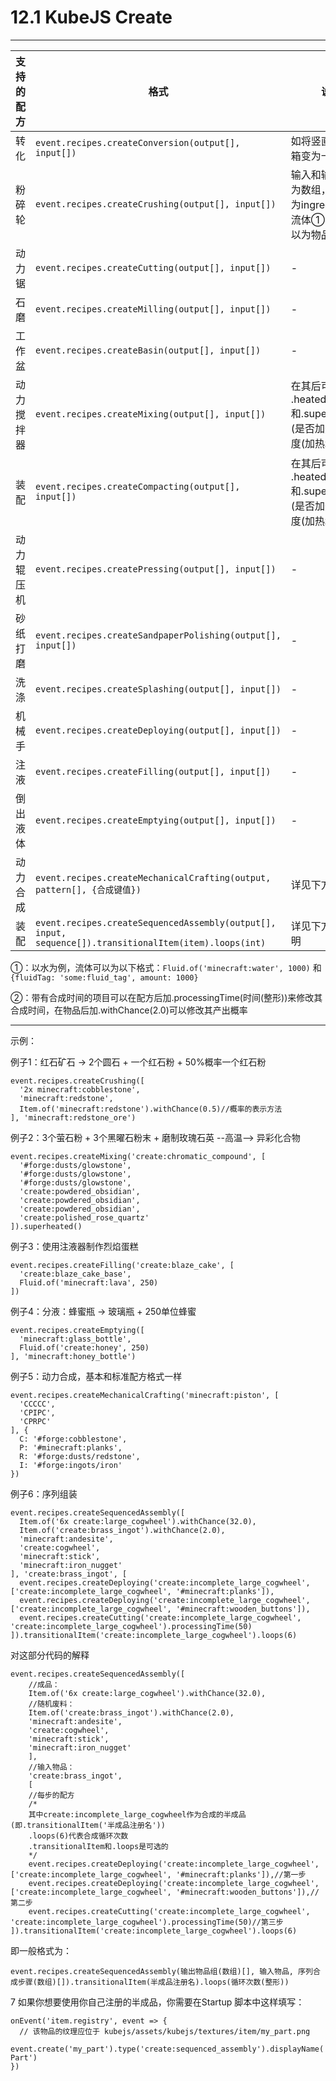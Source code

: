 # 12.1 KubeJS Create

***

| 支持的配方 | 格式                                                                                                     | 说明                                                |
| ----- | ------------------------------------------------------------------------------------------------------ | ------------------------------------------------- |
| 转化    | `event.recipes.createConversion(output[], input[])`                                                    | 如将竖直十字齿轮箱变为十字齿轮箱                                  |
| 粉碎轮   | `event.recipes.createCrushing(output[], input[])`                                                      | 输入和输出不一定为数组，输入可以为ingredients或流体①，输出可以为物品或流体       |
| 动力锯   | `event.recipes.createCutting(output[], input[])`                                                       | -                                                 |
| 石磨    | `event.recipes.createMilling(output[], input[])`                                                       | -                                                 |
| 工作盆   | `event.recipes.createBasin(output[], input[])`                                                         | -                                                 |
| 动力搅拌器 | `event.recipes.createMixing(output[], input[])`                                                        | 在其后可加 .heated() 和.superheated() (是否加热及其程度(加热和高温)) |
| 装配    | `event.recipes.createCompacting(output[], input[])`                                                    | 在其后可加 .heated() 和.superheated() (是否加热及其程度(加热和高温)) |
| 动力辊压机 | `event.recipes.createPressing(output[], input[])`                                                      | -                                                 |
| 砂纸打磨  | `event.recipes.createSandpaperPolishing(output[], input[])`                                            | -                                                 |
| 洗涤    | `event.recipes.createSplashing(output[], input[])`                                                     | -                                                 |
| 机械手   | `event.recipes.createDeploying(output[], input[])`                                                     | -                                                 |
| 注液    | `event.recipes.createFilling(output[], input[])`                                                       | -                                                 |
| 倒出液体  | `event.recipes.createEmptying(output[], input[])`                                                      | -                                                 |
| 动力合成  | `event.recipes.createMechanicalCrafting(output, pattern[], {合成键值})`                                    | 详见下方示例                                            |
| 装配    | `event.recipes.createSequencedAssembly(output[], input, sequence[]).transitionalItem(item).loops(int)` | 详见下方示例及说明                                         |

①：以水为例，流体可以为以下格式：`Fluid.of('minecraft:water', 1000)` 和 `{fluidTag: 'some:fluid_tag', amount: 1000}`

②：带有合成时间的项目可以在配方后加.processingTime(时间(整形))来修改其合成时间，在物品后加.withChance(2.0)可以修改其产出概率

***

示例：

例子1：红石矿石 -> 2个圆石 + 一个红石粉 + 50%概率一个红石粉

```
event.recipes.createCrushing([
  '2x minecraft:cobblestone',
  'minecraft:redstone',
  Item.of('minecraft:redstone').withChance(0.5)//概率的表示方法
], 'minecraft:redstone_ore')
```

例子2：3个萤石粉 + 3个黑曜石粉末 + 磨制玫瑰石英 --高温--> 异彩化合物

```
event.recipes.createMixing('create:chromatic_compound', [
  '#forge:dusts/glowstone',
  '#forge:dusts/glowstone',
  '#forge:dusts/glowstone',
  'create:powdered_obsidian',
  'create:powdered_obsidian',
  'create:powdered_obsidian',
  'create:polished_rose_quartz'
]).superheated()
```

例子3：使用注液器制作烈焰蛋糕

```
event.recipes.createFilling('create:blaze_cake', [
  'create:blaze_cake_base',
  Fluid.of('minecraft:lava', 250)
])
```

例子4：分液：蜂蜜瓶 -> 玻璃瓶 + 250单位蜂蜜

```
event.recipes.createEmptying([
  'minecraft:glass_bottle',
  Fluid.of('create:honey', 250)
], 'minecraft:honey_bottle')
```

例子5：动力合成，基本和标准配方格式一样

```
event.recipes.createMechanicalCrafting('minecraft:piston', [
  'CCCCC',
  'CPIPC',
  'CPRPC'
], {
  C: '#forge:cobblestone',
  P: '#minecraft:planks',
  R: '#forge:dusts/redstone',
  I: '#forge:ingots/iron'
})
```

例子6：序列组装

```
event.recipes.createSequencedAssembly([
  Item.of('6x create:large_cogwheel').withChance(32.0),
  Item.of('create:brass_ingot').withChance(2.0),
  'minecraft:andesite',
  'create:cogwheel',
  'minecraft:stick',
  'minecraft:iron_nugget'
], 'create:brass_ingot', [
  event.recipes.createDeploying('create:incomplete_large_cogwheel', ['create:incomplete_large_cogwheel', '#minecraft:planks']),
  event.recipes.createDeploying('create:incomplete_large_cogwheel', ['create:incomplete_large_cogwheel', '#minecraft:wooden_buttons']),
  event.recipes.createCutting('create:incomplete_large_cogwheel', 'create:incomplete_large_cogwheel').processingTime(50)
]).transitionalItem('create:incomplete_large_cogwheel').loops(6)
```

对这部分代码的解释

```
event.recipes.createSequencedAssembly([
 	//成品：
 	Item.of('6x create:large_cogwheel').withChance(32.0),
 	//随机废料：
 	Item.of('create:brass_ingot').withChance(2.0),
 	'minecraft:andesite',
 	'create:cogwheel',
 	'minecraft:stick',
 	'minecraft:iron_nugget'
	], 
	//输入物品：
	'create:brass_ingot', 
	[
	//每步的配方
	/*
	其中create:incomplete_large_cogwheel作为合成的半成品(即.transitionalItem('半成品注册名'))
	.loops(6)代表合成循环次数
	.transitionalItem和.loops是可选的
	*/
  	event.recipes.createDeploying('create:incomplete_large_cogwheel', ['create:incomplete_large_cogwheel', '#minecraft:planks']),//第一步
 	event.recipes.createDeploying('create:incomplete_large_cogwheel', ['create:incomplete_large_cogwheel', '#minecraft:wooden_buttons']),//第二步
 	event.recipes.createCutting('create:incomplete_large_cogwheel', 'create:incomplete_large_cogwheel').processingTime(50)//第三步
]).transitionalItem('create:incomplete_large_cogwheel').loops(6)
```

即一般格式为：

`event.recipes.createSequencedAssembly(输出物品组(数组)[], 输入物品, 序列合成步骤(数组)[]).transitionalItem(半成品注册名).loops(循环次数(整形))`

7 如果你想要使用你自己注册的半成品，你需要在Startup 脚本中这样填写：

```
onEvent('item.registry', event => {
  // 该物品的纹理应位于 kubejs/assets/kubejs/textures/item/my_part.png
  event.create('my_part').type('create:sequenced_assembly').displayName('My Part')
})
```
